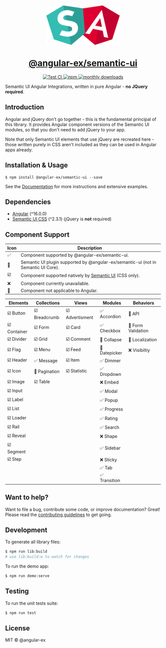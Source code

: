 <!-- Logo -->
<p align="center">
  <a href="https://angular-ex.github.io/ngx-semantic-ui/">
    <img height="128" width="238" src="https://raw.githubusercontent.com/angular-ex/ngx-semantic-ui/main/projects/demo/src/assets/logo.png">
  </a>
</p>

<!-- Name -->
<h1 align="center">
  <a href="https://angular-ex.github.io/ngx-semantic-ui">@angular-ex/semantic-ui</a>
</h1>

<!-- Badges -->
<p align="center">
  <a href="https://github.com/angular-ex/ngx-semantic-ui/actions/workflows/development.yml">
    <img alt="Test CI" src="https://github.com/angular-ex/ngx-semantic-ui/actions/workflows/development.yml/badge.svg?branch=main&event=push" />
  </a>
  <a href="https://www.npmjs.com/package/@angular-ex/semantic-ui">
    <img alt="npm" src="https://img.shields.io/npm/v/@angular-ex/semantic-ui.svg?style=flat-square" />
  </a>
  <a href="https://www.npmjs.com/package/@angular-ex/semantic-ui">
    <img alt="monthly downloads" src="https://img.shields.io/npm/dm/@angular-ex/semantic-ui.svg?style=flat-square" />
  </a>
</p>

Semantic UI Angular Integrations, written in pure Angular - **no JQuery required**.

## Introduction

Angular and jQuery don't go together - this is the fundamental principal of this library. It provides Angular component versions of the Semantic UI modules, so that you don't need to add jQuery to your app.

Note that only Semantic UI elements that use jQuery are recreated here - those written purely in CSS aren't included as they can be used in Angular apps already.

## Installation & Usage

```
$ npm install @angular-ex/semantic-ui --save
```

See the [Documentation](https://angular-ex.github.io/ngx-semantic-ui) for more instructions and extensive examples.

## Dependencies

* [Angular](https://angular.io) (^16.0.0)
* [Semantic UI CSS](http://semantic-ui.com/) (^2.3.1) (jQuery is **not** required)

## Component Support

|           Icon          |                                      Description                                    |
|-------------------------|-------------------------------------------------------------------------------------|
| :white_check_mark:      | Component supported by @angular-ex/semantic-ui.                                             |
| :rocket:                | Semantic UI plugin supported by @angular-ex/semantic-ui (not in Semantic UI Core).          |
| :ballot_box_with_check: | Component supported natively by [Semantic UI](https://semantic-ui.com/) (CSS only). |
| :x:                     | Component currently unavailable.                                                    |
| :no_entry_sign:         | Component not applicable to Angular.                                                |

|              Elements              |            Collections             |                   Views                  |              Modules              |              Behaviors              |
|------------------------------------|------------------------------------|------------------------------------------|-----------------------------------|-------------------------------------|
| :ballot_box_with_check: Button     | :ballot_box_with_check: Breadcrumb | :ballot_box_with_check: Advertisment     | :white_check_mark: Accordion      | :no_entry_sign: API                 |
| :ballot_box_with_check: Container  | :ballot_box_with_check: Form       | :ballot_box_with_check: Card             | :white_check_mark: Checkbox       | :no_entry_sign: Form Validation     |
| :ballot_box_with_check: Divider    | :ballot_box_with_check: Grid       | :ballot_box_with_check: Comment          | :rocket: Collapse                 | :rocket: Localization               |
| :ballot_box_with_check: Flag       | :ballot_box_with_check: Menu       | :ballot_box_with_check: Feed             | :rocket: Datepicker               | :x: Visibiltiy                      |
| :ballot_box_with_check: Header     | :white_check_mark: Message         | :ballot_box_with_check: Item             | :white_check_mark: Dimmer         |                                     |
| :ballot_box_with_check: Icon       | :rocket: Pagination                | :ballot_box_with_check: Statistic        | :white_check_mark: Dropdown       |                                     |
| :ballot_box_with_check: Image      | :ballot_box_with_check: Table      |                                          | :x: Embed                         |                                     |
| :ballot_box_with_check: Input      |                                    |                                          | :white_check_mark: Modal          |                                     |
| :ballot_box_with_check: Label      |                                    |                                          | :white_check_mark: Popup          |                                     |
| :ballot_box_with_check: List       |                                    |                                          | :white_check_mark: Progress       |                                     |
| :ballot_box_with_check: Loader     |                                    |                                          | :white_check_mark: Rating         |                                     |
| :ballot_box_with_check: Rail       |                                    |                                          | :white_check_mark: Search         |                                     |
| :ballot_box_with_check: Reveal     |                                    |                                          | :x: Shape                         |                                     |
| :ballot_box_with_check: Segment    |                                    |                                          | :white_check_mark: Sidebar        |                                     |
| :ballot_box_with_check: Step       |                                    |                                          | :x: Sticky                        |                                     |
|                                    |                                    |                                          | :white_check_mark: Tab            |                                     |
|                                    |                                    |                                          | :white_check_mark: Transition     |                                     |

## Want to help?

Want to file a bug, contribute some code, or improve documentation? Great! Please read the [contributing guidelines](https://github.com/angular-ex/ngx-semantic-ui/blob/main/CONTRIBUTING.md) to get going.

## Development

To generate all library files:

```bash
$ npm run lib:build
# use lib:build:w to watch for changes
```

To run the demo app:
```bash
$ npm run demo:serve
```

## Testing

To run the unit tests suite:
```bash
$ npm run test
```

## License

MIT © @angular-ex
